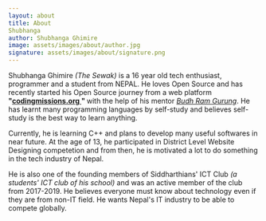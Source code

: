 ```yaml
---
layout: about
title: About
Shubhanga
author: Shubhanga Ghimire
image: assets/images/about/author.jpg
signature: assets/images/about/signature.png
---
```


Shubhanga Ghimire <i>(The Sewak) </i> is a 16 year old tech enthusiast, programmer and a student from NEPAL. He loves Open Source and has recently started his Open Source journey from a web platform <b> "<a href ="https://codingmissions.org">codingmissions.org </a>" </b> with the help of his mentor <a href = "https://linkedin.com/in/coolbrg"><i>Budh Ram Gurung</i></a>. He has learnt many programming languages by self-study and believes self-study is the best way to learn anything.

Currently, he is learning C++ and plans to develop many useful softwares in near future. At the age of 13, he participated in District Level Website Designing competetion and from then, he is motivated a lot to do something in the tech industry of Nepal.

He is also one of the founding members of Siddharthians' ICT Club <i>(a students' ICT club of his school)</i> and was an active member of the club from 2017-2019. He believes everyone must know about technology even if they are from non-IT field. He wants Nepal's IT industry to be able to compete globally.
